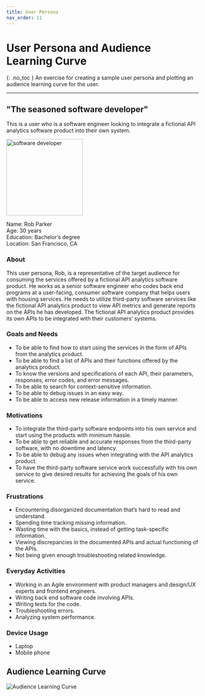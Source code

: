 ```yaml
---
title: User Persona
nav_order: 11
---
```


# User Persona and Audience Learning Curve
{: .no_toc }
An exercise for creating a sample user persona and plotting an audience learning curve for the user.

---------------------------------------------------

## "The seasoned software developer"

This is a user who is a software engineer looking to integrate a fictional API analytics software product into their own system.

<img src="../images/software-developer.jpg" alt="software developer" width="200"/>

Name: Rob Parker \
Age: 30 years \
Education: Bachelor’s degree \
Location: San Francisco, CA

### About
This user persona, Rob, is a representative of the target audience for consuming the services offered by a fictional API analytics software product. He works as a senior software engineer who codes back end programs at a user-facing, consumer software company that helps users with housing services. He needs to utilize third-party software services like the fictional API analytics product to view API metrics and generate reports on the APIs he has developed. The fictional API analytics product provides its own APIs to be integrated with their customers’ systems.

### Goals and Needs
* To be able to find how to start using the services in the form of APIs from the analytics product.
* To be able to find a list of APIs and their functions offered by the analytics product.
* To know the versions and specifications of each API, their parameters, responses, error codes, and error messages.
* To be able to search for context-sensitive information.
* To be able to debug issues in an easy way.
* To be able to access new release information in a timely manner.

### Motivations
* To integrate the third-party software endpoints into his own service and start using the products with minimum hassle.
* To be able to get reliable and accurate responses from the third-party software, with no downtime and latency.
* To be able to debug any issues when integrating with the API analytics product.
* To have the third-party software service work successfully with his own service to give desired results for achieving the goals of his own service.

### Frustrations
* Encountering disorganized documentation that’s hard to read and understand.
* Spending time tracking missing information.
* Wasting time with the basics, instead of getting task-specific information.
* Viewing discrepancies in the documented APIs and actual functioning of the APIs.
* Not being given enough troubleshooting related knowledge.

### Everyday Activities
* Working in an Agile environment with product managers and design/UX experts and frontend engineers.
* Writing back end software code involving APIs.
* Writing tests for the code.
* Troubleshooting errors.
* Analyzing system performance.

### Device Usage
* Laptop
* Mobile phone

## Audience Learning Curve

![Audience Learning Curve](../images/audience-learning-curve.png)